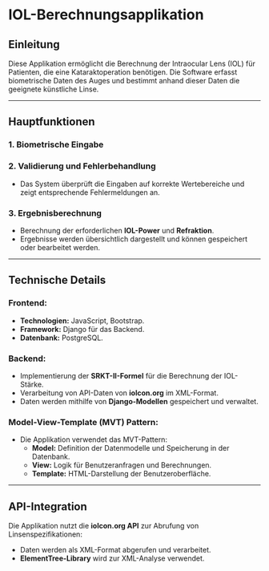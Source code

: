 
IOL-Berechnungsapplikation
==========================

Einleitung
----------

Diese Applikation ermöglicht die Berechnung der Intraocular Lens (IOL) für Patienten, die eine Kataraktoperation benötigen. Die Software erfasst biometrische Daten des Auges und bestimmt anhand dieser Daten die geeignete künstliche Linse.

---

Hauptfunktionen
---------------

### 1. **Biometrische Eingabe**


### 2. **Validierung und Fehlerbehandlung**

- Das System überprüft die Eingaben auf korrekte Wertebereiche und zeigt entsprechende Fehlermeldungen an.

### 3. **Ergebnisberechnung**

- Berechnung der erforderlichen **IOL-Power** und **Refraktion**.
- Ergebnisse werden übersichtlich dargestellt und können gespeichert oder bearbeitet werden.

---

Technische Details
------------------

### **Frontend:**

- **Technologien:** JavaScript, Bootstrap.
- **Framework:** Django für das Backend.
- **Datenbank:** PostgreSQL.

### **Backend:**

- Implementierung der **SRKT-II-Formel** für die Berechnung der IOL-Stärke.
- Verarbeitung von API-Daten von **iolcon.org** im XML-Format.
- Daten werden mithilfe von **Django-Modellen** gespeichert und verwaltet.

### **Model-View-Template (MVT) Pattern:**

- Die Applikation verwendet das MVT-Pattern:
  - **Model:** Definition der Datenmodelle und Speicherung in der Datenbank.
  - **View:** Logik für Benutzeranfragen und Berechnungen.
  - **Template:** HTML-Darstellung der Benutzeroberfläche.

---

API-Integration
---------------

Die Applikation nutzt die **iolcon.org API** zur Abrufung von Linsenspezifikationen:

- Daten werden als XML-Format abgerufen und verarbeitet.
- **ElementTree-Library** wird zur XML-Analyse verwendet.


